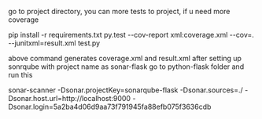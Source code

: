 
go to project directory, you can more tests to project, if u need more coverage

pip install -r requirements.txt
py.test --cov-report xml:coverage.xml --cov=. --junitxml=result.xml  test.py

above command generates coverage.xml and result.xml
after setting up sonrqube with project name as sonar-flask
go to python-flask folder and run this

sonar-scanner -Dsonar.projectKey=sonarqube-flask -Dsonar.sources=./ -Dsonar.host.url=http://localhost:9000 -Dsonar.login=5a2ba4d06d9aa73f791945fa88efb075f3636cdb
